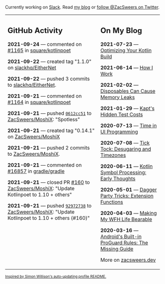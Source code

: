 Currently working on [Slack](https://slack.com/). Read [my blog](https://zacsweers.dev/) or [follow @ZacSweers on Twitter](https://twitter.com/ZacSweers).

<table><tr><td valign="top" width="60%">

## GitHub Activity
<!-- githubActivity starts -->
**2021-09-24** — commented on [#1165](https://github.com/square/kotlinpoet/issues/1165#issuecomment-926335055) in [square/kotlinpoet](https://api.github.com/repos/square/kotlinpoet)

**2021-09-22** — created tag "1.1.0" on [slackhq/EitherNet](https://api.github.com/repos/slackhq/EitherNet)

**2021-09-22** — pushed 3 commits to [slackhq/EitherNet](https://api.github.com/repos/slackhq/EitherNet).

**2021-09-21** — commented on [#1164](https://github.com/square/kotlinpoet/pull/1164#issuecomment-924535087) in [square/kotlinpoet](https://api.github.com/repos/square/kotlinpoet)

**2021-09-21** — pushed [`0612cc51`](https://github.com/ZacSweers/MoshiX/commit/0612cc517ec5c496d504da9513e8493128045228) to [ZacSweers/MoshiX](https://api.github.com/repos/ZacSweers/MoshiX): "Spotless"

**2021-09-21** — created tag "0.14.1" on [ZacSweers/MoshiX](https://api.github.com/repos/ZacSweers/MoshiX)

**2021-09-21** — pushed 2 commits to [ZacSweers/MoshiX](https://api.github.com/repos/ZacSweers/MoshiX).

**2021-09-21** — commented on [#16857](https://github.com/gradle/gradle/issues/16857#issuecomment-924308482) in [gradle/gradle](https://api.github.com/repos/gradle/gradle)

**2021-09-21** — closed PR [#160](https://api.github.com/repos/ZacSweers/MoshiX/pulls/160) to [ZacSweers/MoshiX](https://api.github.com/repos/ZacSweers/MoshiX): "Update Kotlinpoet to 1.10 + others"

**2021-09-21** — pushed [`92972738`](https://github.com/ZacSweers/MoshiX/commit/9297273875e282ba1e6c2423f1cd4e575f75d1a3) to [ZacSweers/MoshiX](https://api.github.com/repos/ZacSweers/MoshiX): "Update Kotlinpoet to 1.10 + others (#160)"
<!-- githubActivity ends -->
</td><td valign="top" width="40%">

## On My Blog
<!-- blog starts -->
**2021-07-23** — [Optimizing Your Kotlin Build](https://www.zacsweers.dev/optimizing-your-kotlin-build/)

**2021-06-14** — [How I Work](https://www.zacsweers.dev/how-i-work/)

**2021-02-02** — [Disposables Can Cause Memory Leaks](https://www.zacsweers.dev/disposables-can-cause-memory-leaks/)

**2021-01-29** — [Kapt's Hidden Test Costs](https://www.zacsweers.dev/kapts-hidden-test-costs/)

**2020-07-13** — [Time in UI Programming](https://www.zacsweers.dev/time-in-ui/)

**2020-07-08** — [Tick Tock: Desugaring and Timezones](https://www.zacsweers.dev/ticktock-desugaring-timezones/)

**2020-06-11** — [Kotlin Symbol Processing: Early Thoughts](https://www.zacsweers.dev/kotlin-symbol-processor-early-thoughts/)

**2020-05-01** — [Dagger Party Tricks: Extension Functions](https://www.zacsweers.dev/dagger-party-tricks-extension-functions/)

**2020-04-03** — [Making My WFH Life Bearable](https://www.zacsweers.dev/making-wfh-life-bearable/)

**2020-03-16** — [Android's Built-in ProGuard Rules: The Missing Guide](https://www.zacsweers.dev/android-proguard-rules/)
<!-- blog ends -->
More on [zacsweers.dev](https://zacsweers.dev/)
</td></tr></table>

<sub><a href="https://simonwillison.net/2020/Jul/10/self-updating-profile-readme/">Inspired by Simon Willison's auto-updating profile README.</a></sub>